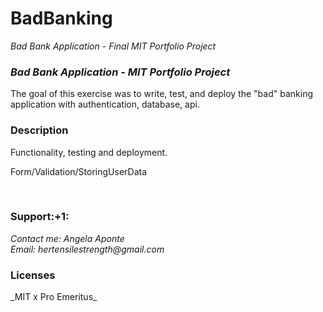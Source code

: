 # BadBanking
*Bad Bank Application - Final MIT Portfolio Project*
<br>
### ***Bad Bank Application - MIT Portfolio Project*** <br>
The goal of this exercise was to write, test, and deploy the "bad" banking application with authentication, database, api.

### **Description**<br>
Functionality, testing and deployment.

Form/Validation/StoringUserData

<br>

<h3>Support:+1:<br></h3>

_Contact me: Angela Aponte <br>
Email: hertensilestrength@gmail.com_
<br>

<h3>Licenses <br></h3>
_MIT x Pro Emeritus_
<br>
